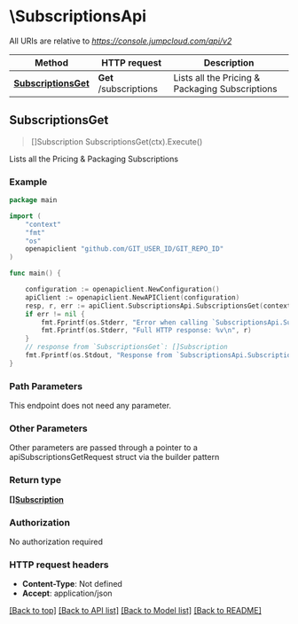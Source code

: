 # \SubscriptionsApi

All URIs are relative to *https://console.jumpcloud.com/api/v2*

Method | HTTP request | Description
------------- | ------------- | -------------
[**SubscriptionsGet**](SubscriptionsApi.md#SubscriptionsGet) | **Get** /subscriptions | Lists all the Pricing &amp; Packaging Subscriptions



## SubscriptionsGet

> []Subscription SubscriptionsGet(ctx).Execute()

Lists all the Pricing & Packaging Subscriptions



### Example

```go
package main

import (
    "context"
    "fmt"
    "os"
    openapiclient "github.com/GIT_USER_ID/GIT_REPO_ID"
)

func main() {

    configuration := openapiclient.NewConfiguration()
    apiClient := openapiclient.NewAPIClient(configuration)
    resp, r, err := apiClient.SubscriptionsApi.SubscriptionsGet(context.Background()).Execute()
    if err != nil {
        fmt.Fprintf(os.Stderr, "Error when calling `SubscriptionsApi.SubscriptionsGet``: %v\n", err)
        fmt.Fprintf(os.Stderr, "Full HTTP response: %v\n", r)
    }
    // response from `SubscriptionsGet`: []Subscription
    fmt.Fprintf(os.Stdout, "Response from `SubscriptionsApi.SubscriptionsGet`: %v\n", resp)
}
```

### Path Parameters

This endpoint does not need any parameter.

### Other Parameters

Other parameters are passed through a pointer to a apiSubscriptionsGetRequest struct via the builder pattern


### Return type

[**[]Subscription**](Subscription.md)

### Authorization

No authorization required

### HTTP request headers

- **Content-Type**: Not defined
- **Accept**: application/json

[[Back to top]](#) [[Back to API list]](../README.md#documentation-for-api-endpoints)
[[Back to Model list]](../README.md#documentation-for-models)
[[Back to README]](../README.md)

